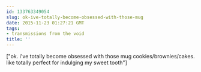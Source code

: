 ```yaml
---
id: 133763349054
slug: ok-ive-totally-become-obsessed-with-those-mug
date: 2015-11-23 01:27:21 GMT
tags:
- transmissions from the void
title: ''
---
```

["ok. i've totally become obsessed with those mug cookies/brownies/cakes. like totally perfect for indulging my sweet tooth"]